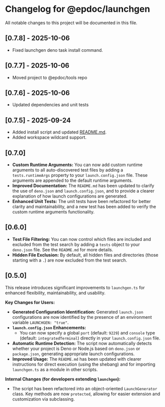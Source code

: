 # Changelog for @epdoc/launchgen

All notable changes to this project will be documented in this file.

## [0.7.8] - 2025-10-06

- Fixed launchgen deno task install command.

## [0.7.7] - 2025-10-06

- Moved project to @epdoc/tools repo

## [0.7.6] - 2025-10-06

- Updated dependencies and unit tests

## [0.7.5] - 2025-09-24

- Added install script and updated [README.md](./README.md).
- Added workspace wildcard support.

## [0.7.0]

- **Custom Runtime Arguments:** You can now add custom runtime arguments to all auto-discovered test files by adding a
  `tests.runtimeArgs` property to your `launch.config.json` file. These arguments are appended to the default runtime
  arguments.
- **Improved Documentation:** The `README.md` has been updated to clarify the use of `deno.json` and
  `launch.config.json`, and to provide a clearer explanation of how launch configurations are generated.
- **Enhanced Unit Tests:** The unit tests have been refactored for better clarity and maintainability, and a new test
  has been added to verify the custom runtime arguments functionality.

## [0.6.0]

- **Test File Filtering:** You can now control which files are included and excluded from the test search by adding a
  `tests` object to your `deno.json` file. See the `README.md` for more details.
- **Hidden File Exclusion:** By default, all hidden files and directories (those starting with a `.`) are now excluded
  from the test search.

## [0.5.0]

This release introduces significant improvements to `launchgen.ts` for enhanced flexibility, maintainability, and
usability.

**Key Changes for Users:**

- **Generated Configuration Identification:** Generated `launch.json` configurations are now identified by the presence
  of an environment variable `LAUNCHGEN: "true"`.
- **`launch.config.json` Enhancements:**
  - You can now specify a global `port` (default: `9229`) and `console` type (default: `integratedTerminal`) directly in
    your `launch.config.json` file.
- **Automatic Runtime Detection:** The script now automatically detects whether your project is Deno or Node.js based on
  `deno.json` or `package.json`, generating appropriate launch configurations.
- **Improved Usage:** The `README.md` has been updated with clearer instructions for direct execution (using the
  shebang) and for importing `launchgen.ts` as a module in other scripts.

**Internal Changes (for developers extending `launchgen`):**

- The script has been refactored into an object-oriented `LaunchGenerator` class. Key methods are now `protected`,
  allowing for easier extension and customization via subclassing.
